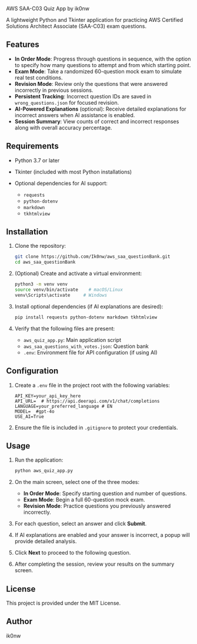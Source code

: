 AWS SAA-C03 Quiz App by ik0nw

A lightweight Python and Tkinter application for practicing AWS Certified Solutions Architect Associate (SAA-C03) exam questions.

## Features

* **In Order Mode**: Progress through questions in sequence, with the option to specify how many questions to attempt and from which starting point.
* **Exam Mode**: Take a randomized 60-question mock exam to simulate real test conditions.
* **Revision Mode**: Review only the questions that were answered incorrectly in previous sessions.
* **Persistent Tracking**: Incorrect question IDs are saved in `wrong_questions.json` for focused revision.
* **AI-Powered Explanations** (optional): Receive detailed explanations for incorrect answers when AI assistance is enabled.
* **Session Summary**: View counts of correct and incorrect responses along with overall accuracy percentage.

## Requirements

* Python 3.7 or later
* Tkinter (included with most Python installations)
* Optional dependencies for AI support:

  * `requests`
  * `python-dotenv`
  * `markdown`
  * `tkhtmlview`

## Installation

1. Clone the repository:

   ```bash
   git clone https://github.com/Ik0nw/aws_saa_questionBank.git
   cd aws_saa_questionBank
   ```
2. (Optional) Create and activate a virtual environment:

   ```bash
   python3 -m venv venv
   source venv/bin/activate    # macOS/Linux
   venv\Scripts\activate     # Windows
   ```
3. Install optional dependencies (if AI explanations are desired):

   ```bash
   pip install requests python-dotenv markdown tkhtmlview
   ```
4. Verify that the following files are present:

   * `aws_quiz_app.py`: Main application script
   * `aws_saa_questions_with_votes.json`: Question bank
   * `.env`: Environment file for API configuration (if using AI)

## Configuration

1. Create a `.env` file in the project root with the following variables:

   ```dotenv
   API_KEY=your_api_key_here
   API_URL=  # https://api.deerapi.com/v1/chat/completions
   LANGUAGE=your_preferred_language # EN
   MODEL=  #gpt-4o
   USE_AI=True
   ```
2. Ensure the file is included in `.gitignore` to protect your credentials.

## Usage

1. Run the application:

   ```bash
   python aws_quiz_app.py
   ```
2. On the main screen, select one of the three modes:

   * **In Order Mode**: Specify starting question and number of questions.
   * **Exam Mode**: Begin a full 60-question mock exam.
   * **Revision Mode**: Practice questions you previously answered incorrectly.
3. For each question, select an answer and click **Submit**.
4. If AI explanations are enabled and your answer is incorrect, a popup will provide detailed analysis.
5. Click **Next** to proceed to the following question.
6. After completing the session, review your results on the summary screen.

## License

This project is provided under the MIT License.

## Author

ik0nw
